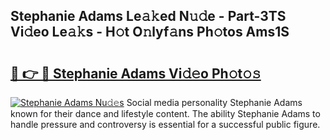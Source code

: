## Stephanie Adams Le𝚊𝚔ed N𝚞𝚍e - Part-3TS Vi𝚍eo Le𝚊𝚔s - H𝚘t O𝚗lyf𝚊ns Ph𝚘tos Ams1S

# <h2><a href="http://hf77hxd.feru.top/?c=Stephanie+Adams">🔗 👉 🔴 Stephanie Adams Vi𝚍𝚎o Ph𝚘t𝚘𝚜</a></h2>

[![Stephanie Adams Nu𝚍𝚎s](https://i.imgur.com/0TWrTi3.gif)](http://hf77hxd.feru.top/?c=Stephanie+Adams)
Social media personality Stephanie Adams known for their dance and lifestyle content. The ability Stephanie Adams to handle pressure and controversy is essential for a successful public figure. 
